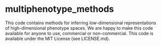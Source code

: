 # multiphenotype_methods
This code contains methods for inferring low-dimensional representations of high-dimensional phenotype spaces. We are happy to make this code available for anyone to use, commercial or non-commercial. This code is available under the MIT License (see LICENSE.md). 
